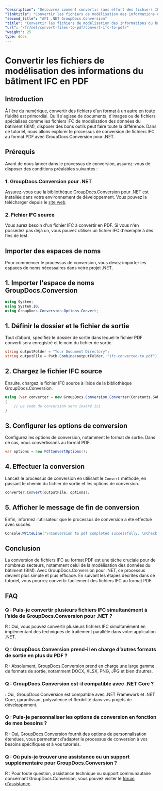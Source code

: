 ```yaml
---
"description": "Découvrez comment convertir sans effort des fichiers IFC Building Information Modeling au format PDF à l'aide de GroupDocs.Conversion pour .NET."
"linktitle": "Convertir les fichiers de modélisation des informations du bâtiment IFC en PDF"
"second_title": "API .NET GroupDocs.Conversion"
"title": "Convertir les fichiers de modélisation des informations du bâtiment IFC en PDF"
"url": "/fr/net/convert-files-to-pdf/convert-ifc-to-pdf/"
"weight": 25
type: docs
---
```

# Convertir les fichiers de modélisation des informations du bâtiment IFC en PDF

## Introduction
À l'ère du numérique, convertir des fichiers d'un format à un autre en toute fluidité est primordial. Qu'il s'agisse de documents, d'images ou de fichiers spécialisés comme les fichiers IFC de modélisation des données du bâtiment (BIM), disposer des bons outils peut faire toute la différence. Dans ce tutoriel, nous allons explorer le processus de conversion de fichiers IFC au format PDF avec GroupDocs.Conversion pour .NET. 
## Prérequis
Avant de nous lancer dans le processus de conversion, assurez-vous de disposer des conditions préalables suivantes :
### 1. GroupDocs.Conversion pour .NET
Assurez-vous que la bibliothèque GroupDocs.Conversion pour .NET est installée dans votre environnement de développement. Vous pouvez la télécharger depuis le [site web](https://releases.groupdocs.com/conversion/net/).
### 2. Fichier IFC source
Vous aurez besoin d'un fichier IFC à convertir en PDF. Si vous n'en possédez pas déjà un, vous pouvez utiliser un fichier IFC d'exemple à des fins de test.

## Importer des espaces de noms
Pour commencer le processus de conversion, vous devez importer les espaces de noms nécessaires dans votre projet .NET. 
## 1. Importer l'espace de noms GroupDocs.Conversion
```csharp
using System;
using System.IO;
using GroupDocs.Conversion.Options.Convert;
```
## 1. Définir le dossier et le fichier de sortie
Tout d’abord, spécifiez le dossier de sortie dans lequel le fichier PDF converti sera enregistré et le nom du fichier de sortie.
```csharp
string outputFolder = "Your Document Directory";
string outputFile = Path.Combine(outputFolder, "ifc-converted-to.pdf");
```
## 2. Chargez le fichier IFC source
Ensuite, chargez le fichier IFC source à l’aide de la bibliothèque GroupDocs.Conversion.
```csharp
using (var converter = new GroupDocs.Conversion.Converter(Constants.SAMPLE_IFC))
{
    // Le code de conversion sera inséré ici
}
```
## 3. Configurer les options de conversion
Configurez les options de conversion, notamment le format de sortie. Dans ce cas, nous convertissons au format PDF.
```csharp
var options = new PdfConvertOptions();
```
## 4. Effectuer la conversion
Lancez le processus de conversion en utilisant le `Convert` méthode, en passant le chemin du fichier de sortie et les options de conversion.
```csharp
converter.Convert(outputFile, options);
```
## 5. Afficher le message de fin de conversion
Enfin, informez l’utilisateur que le processus de conversion a été effectué avec succès.
```csharp
Console.WriteLine("\nConversion to pdf completed successfully. \nCheck output in {0}", outputFolder);
```

## Conclusion
La conversion de fichiers IFC au format PDF est une tâche cruciale pour de nombreux secteurs, notamment celui de la modélisation des données du bâtiment (BIM). Avec GroupDocs.Conversion pour .NET, ce processus devient plus simple et plus efficace. En suivant les étapes décrites dans ce tutoriel, vous pourrez convertir facilement des fichiers IFC au format PDF.
## FAQ
### Q : Puis-je convertir plusieurs fichiers IFC simultanément à l’aide de GroupDocs.Conversion pour .NET ?
R : Oui, vous pouvez convertir plusieurs fichiers IFC simultanément en implémentant des techniques de traitement parallèle dans votre application .NET.
### Q : GroupDocs.Conversion prend-il en charge d’autres formats de sortie en plus du PDF ?
R : Absolument, GroupDocs.Conversion prend en charge une large gamme de formats de sortie, notamment DOCX, XLSX, PNG, JPG et bien d’autres.
### Q : GroupDocs.Conversion est-il compatible avec .NET Core ?
: Oui, GroupDocs.Conversion est compatible avec .NET Framework et .NET Core, garantissant polyvalence et flexibilité dans vos projets de développement.
### Q : Puis-je personnaliser les options de conversion en fonction de mes besoins ?
R : Oui, GroupDocs.Conversion fournit des options de personnalisation étendues, vous permettant d'adapter le processus de conversion à vos besoins spécifiques et à vos tutoriels.
### Q : Où puis-je trouver une assistance ou un support supplémentaire pour GroupDocs.Conversion ?
R : Pour toute question, assistance technique ou support communautaire concernant GroupDocs.Conversion, vous pouvez visiter le [forum d'assistance](https://forum.groupdocs.com/c/conversion/11).